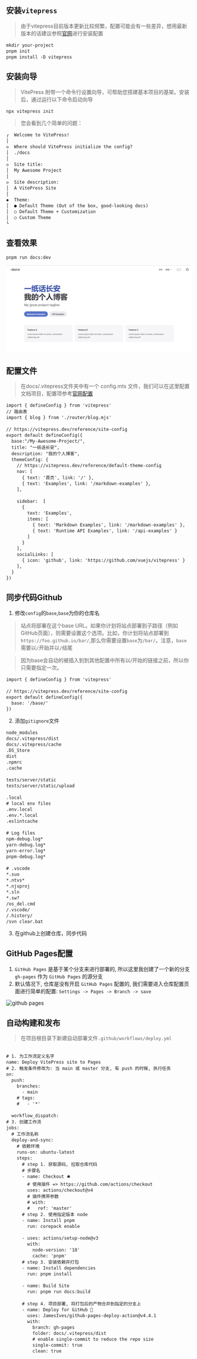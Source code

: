 ## 安装`vitepress`
> 由于vitepress目前版本更新比较频繁，配置可能会有一些差异，想用最新版本的话建议参照[官网](https://vitepress.dev/)进行安装配置

```
mkdir your-project
pnpm init
pnpm install -D vitepress

```
## 安装向导
> VitePress 附带一个命令行设置向导，可帮助您搭建基本项目的基架。安装后，通过运行以下命令启动向导
```
npx vitepress init
```
> 您会看到几个简单的问题：
```
┌  Welcome to VitePress!
│
◇  Where should VitePress initialize the config?
│  ./docs
│
◇  Site title:
│  My Awesome Project
│
◇  Site description:
│  A VitePress Site
│
◆  Theme:
│  ● Default Theme (Out of the box, good-looking docs)
│  ○ Default Theme + Customization
│  ○ Custom Theme
└
```
## 查看效果
```
pnpm run docs:dev
```

<img src="/blog/view.jpg" alt='效果预览'>

## 配置文件
> 在docs/.vitepress文件夹中有一个 config.mts 文件，我们可以在这里配置文档项目，配置项参考[官网配置](https://vitepress.dev/reference/site-config)
```
import { defineConfig } from 'vitepress'
// 路由表
import { blog } from './router/blog.mjs'

// https://vitepress.dev/reference/site-config
export default defineConfig({
  base:"/My-Awesome-Project/",
  title: "一纸话长安",
  description: "我的个人博客",
  themeConfig: {
    // https://vitepress.dev/reference/default-theme-config
    nav: [
      { text: '首页', link: '/' },
      { text: 'Examples', link: '/markdown-examples' },
    ],

    sidebar:  [
      {
        text: 'Examples',
        items: [
          { text: 'Markdown Examples', link: '/markdown-examples' },
          { text: 'Runtime API Examples', link: '/api-examples' }
        ]
      }
    ],
    socialLinks: [
      { icon: 'github', link: 'https://github.com/vuejs/vitepress' }
    ],
  }
})

```
## 同步代码Github
1. 修改`config`的`base`,`base`为你的仓库名
> 站点将部署在这个base URL。如果你计划将站点部署到子路径（例如GitHub页面），则需要设置这个选项。比如，你计划将站点部署到`https://foo.github.io/bar/`,那么你需要设置`base`为`/bar/`。注意，`base`需要以`/`开始并以`/`结尾

> 因为base会自动的被插入到到其他配置中所有以/开始的链接之前，所以你只需要指定一次。
```
import { defineConfig } from 'vitepress'

// https://vitepress.dev/reference/site-config
export default defineConfig({
  base: '/base/'
})
```
2. 添加`gitignore`文件
```
node_modules
docs/.vitepress/dist
docs/.vitepress/cache
.DS_Store
dist
.npmrc
.cache

tests/server/static
tests/server/static/upload

.local
# local env files
.env.local
.env.*.local
.eslintcache

# Log files
npm-debug.log*
yarn-debug.log*
yarn-error.log*
pnpm-debug.log*

# .vscode
*.suo
*.ntvs*
*.njsproj
*.sln
*.sw?
/os_del.cmd
/.vscode/
/.history/
/svn clear.bat

```
3. 在github上创建仓库，同步代码

## GitHub Pages配置
1. `GitHub Pages` 是基于某个分支来进行部署的, 所以这里我创建了一个新的分支 `gh-pages` 作为 `GitHub Pages` 的源分支
2. 默认情况下, 仓库是没有开启 `GitHub Pages` 配置的, 我们需要进入仓库配置页面进行简单的配置: `Settings -> Pages -> Branch -> save`

<img src="/blog/pages-setting.png" alt="github pages">

## 自动构建和发布
> 在项目根目录下新建自动部署文件`.github/workflows/deploy.yml`
```

# 1. 为工作流定义名字
name: Deploy VitePress site to Pages
# 2. 触发条件修改为: 当 main 或 master 分支, 有 push 的时候, 执行任务
on:
  push:
    branches:
      - main
    # tags:
    #   - '*'

  workflow_dispatch:
# 3. 创建工作流
jobs:
  # 工作流名称
  deploy-and-sync:
    # 依赖环境
    runs-on: ubuntu-latest
    steps:
      # step 1. 获取源码, 拉取仓库代码
      # 步骤名
      - name: Checkout 🛎️
        # 使用插件 => https://github.com/actions/checkout
        uses: actions/checkout@v4
        # 插件携带参数
        # with:
        #   ref: 'master'
      # step 2. 使用指定版本 node
      - name: Install pnpm
        run: corepack enable

      - uses: actions/setup-node@v3
        with:
          node-version: '18'
          cache: 'pnpm'
      # step 3. 安装依赖并打包
      - name: Install dependencies
        run: pnpm install

      - name: Build Site
        run: pnpm run docs:build

      # step 4. 项目部署, 将打包后的产物合并到指定的分支上
      - name: Deploy for GitHub 🚀
        uses: JamesIves/github-pages-deploy-action@v4.4.1
        with:
          branch: gh-pages
          folder: docs/.vitepress/dist
          # enable single-commit to reduce the repo size
          single-commit: true
          clean: true
```


